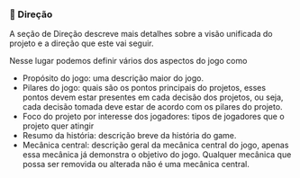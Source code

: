 ### 📂 Direção

A seção de Direção descreve mais detalhes sobre a visão unificada do projeto e a direção que este vai seguir.

Nesse lugar podemos definir vários dos aspectos do jogo como

- Propósito do jogo: uma descrição maior do jogo.
- Pilares do jogo: quais são os pontos principais do projetos, esses pontos devem estar presentes em cada decisão dos projetos, ou seja, cada decisão tomada deve estar de acordo com os pilares do projeto.
- Foco do projeto por interesse dos jogadores: tipos de jogadores que o projeto quer atingir
- Resumo da história: descrição breve da história do game.
- Mecânica central: descrição geral da mecânica central do jogo, apenas essa mecânica já demonstra o objetivo do jogo. Qualquer mecânica que possa ser removida ou alterada não é uma mecânica central.